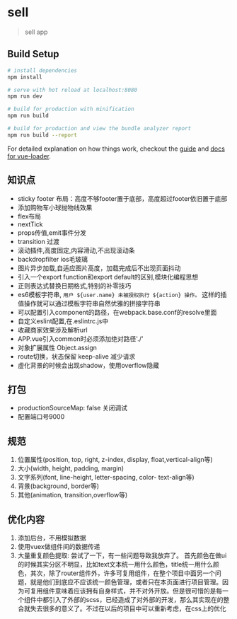 # sell

> sell app

## Build Setup

``` bash
# install dependencies
npm install

# serve with hot reload at localhost:8080
npm run dev

# build for production with minification
npm run build

# build for production and view the bundle analyzer report
npm run build --report
```

For detailed explanation on how things work, checkout the [guide](http://vuejs-templates.github.io/webpack/) and [docs for vue-loader](http://vuejs.github.io/vue-loader).

## 知识点
+ sticky footer 布局：高度不够footer置于底部，高度超过footer依旧置于底部
+ 添加购物车小球抛物线效果
+ flex布局
+ nextTick
+ props传值,emit事件分发
+ transition 过渡
+ 滚动插件,高度固定,内容滑动,不出现滚动条
+ backdropfilter ios毛玻璃
+ 图片异步加载,自适应图片高度，加载完成后不出现页面抖动
+ 引入一个export function和export default的区别,模块化编程思想
+ 正则表达式替换日期格式,特别的补零技巧
+ es6模板字符串, `用户 ${user.name} 未被授权执行 ${action} 操作。` 这样的插值操作就可以通过模板字符串自然优雅的拼接字符串
+ 可以配置引入component的路径，在webpack.base.conf的resolve里面
+ 自定义eslint配置,在.eslintrc.js中
+ 收藏商家效果涉及解析url
+ APP.vue引入common时必须添加绝对路径'./'
+ 对象扩展属性  Object.assign
+ route切换，状态保留 keep-alive  减少请求
+ 虚化背景的时候会出现shadow，使用overflow隐藏

## 打包
+ productionSourceMap: false 关闭调试
+ 配置端口号9000 

## 规范
1. 位置属性(position, top, right, z-index, display, float,vertical-align等)
2. 大小(width, height, padding, margin)
3. 文字系列(font, line-height, letter-spacing, color- text-align等)
4. 背景(background, border等)
5. 其他(animation, transition,overflow等) 

## 优化内容
1. 添加后台，不用模拟数据
2. 使用vuex做组件间的数据传递
3. 大量重复颜色提取: 尝试了一下，有一些问题导致我放弃了。 首先颜色在做ui的时候其实分区不明显，比如text文本统一用什么颜色，title统一用什么颜色，其次，除了router组件外，许多可复用组件，在整个项目中面另一个问题，就是他们到底应不应该统一颜色管理，或者只在本页面进行项目管理。因为可复用组件意味着应该拥有自身样式，并不对外开放。但是很可惜的是每一个组件中都引入了外部的scss，已经造成了对外部的开发，那么其实现在的整合就失去很多的意义了。不过在以后的项目中可以重新考虑，在css上的优化

